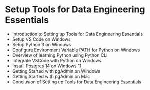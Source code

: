 # Setup Tools for Data Engineering Essentials

* Introduction to Setting up Tools for Data Engineering Essentials
* Setup VS Code on Windows
* Setup Python 3 on Windows
* Configure Environment Variable PATH for Python on Windows
* Overview of learning Python using Python CLI
* Integrate VSCode with Python on Windows
* Install Postgres 14 on Windows 11
* Getting Started with pgAdmin on Windows
* Getting Started with pgAdmin on Mac
* Conclusion of Setting up Tools for Data Engineering Essentials
